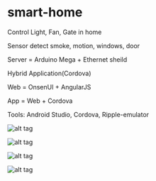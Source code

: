 # smart-home

Control Light, Fan, Gate in home 

Sensor detect smoke, motion, windows, door 
 
Server = Arduino Mega + Ethernet sheild 

Hybrid Application(Cordova)

Web = OnsenUI + AngularJS

App = Web + Cordova

Tools: Android Studio, Cordova, Ripple-emulator

![alt tag](https://github.com/song-rit/smart-home/blob/master/pic/icon.JPG)

![alt tag](https://github.com/song-rit/smart-home/blob/master/pic/1.JPG)

![alt tag](https://github.com/song-rit/smart-home/blob/master/pic/2.JPG)

![alt tag](https://github.com/song-rit/smart-home/blob/master/pic/3.JPG)

